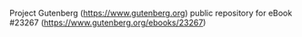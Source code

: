 Project Gutenberg (https://www.gutenberg.org) public repository for eBook #23267 (https://www.gutenberg.org/ebooks/23267)
